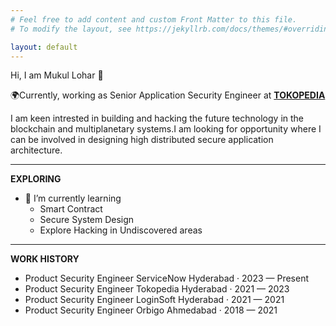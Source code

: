 ```yaml
---
# Feel free to add content and custom Front Matter to this file.
# To modify the layout, see https://jekyllrb.com/docs/themes/#overriding-theme-defaults

layout: default
---
```

Hi, I am Mukul Lohar 👋 

🌍Currently, working as Senior Application Security Engineer at [**TOKOPEDIA**](https://tokopedia.com)

I am keen intrested in building and hacking the future technology in the blockchain and multiplanetary systems.I am looking for opportunity where I can be involved in designing high distributed secure application architecture.

---

**EXPLORING**
- 🌱 I’m currently learning
  - Smart Contract
  - Secure System Design
  - Explore Hacking in Undiscovered areas

---

**WORK HISTORY**

<ul class="work-history">
  <li>
    <span class="work-history__position">Product Security Engineer</span>
    <span class="work-history__company">ServiceNow</span>
    <span class="work-history__meta">Hyderabad · 2023 — Present</span>
  </li>
  <li>
    <span class="work-history__position">Product Security Engineer</span>
    <span class="work-history__company">Tokopedia</span>
    <span class="work-history__meta">Hyderabad · 2021 — 2023</span>
  </li>
  <li>
    <span class="work-history__position">Product Security Engineer</span>
    <span class="work-history__company">LoginSoft</span>
    <span class="work-history__meta">Hyderabad · 2021 — 2021</span>
  </li>
  <li>
    <span class="work-history__position">Product Security Engineer</span>
    <span class="work-history__company">Orbigo</span>
    <span class="work-history__meta">Ahmedabad · 2018 — 2021</span>
  </li>
</ul>
